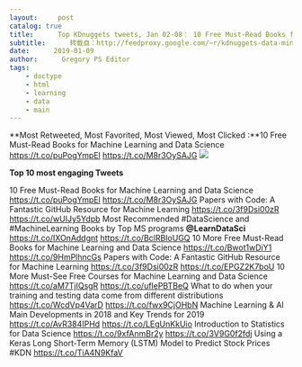 ```yaml
---
layout:     post
catalog: true
title:      Top KDnuggets tweets, Jan 02-08： 10 Free Must-Read Books for Machine Learning and Data Science
subtitle:      转载自：http://feedproxy.google.com/~r/kdnuggets-data-mining-analytics/~3/mN2EcQXcRgM/top-tweets-jan02-08.html
date:      2019-01-09
author:      Gregory PS Editor
tags:
    - doctype
    - html
    - learning
    - data
    - main
---
```


**Most Retweeted, Most Favorited, Most Viewed, Most Clicked :**10 Free Must-Read Books for Machine Learning and Data Science 
https://t.co/puPogYmpEl
https://t.co/M8r3OySAJG
![](https://pbs.twimg.com/media/DwXR_7SXcAAIOQQ.jpg)



**Top 10 most engaging Tweets**

 10 Free Must-Read Books for Machine Learning and Data Science 
https://t.co/puPogYmpEl
https://t.co/M8r3OySAJG
 Papers with Code: A Fantastic GitHub Resource for Machine Learning 
https://t.co/3f9Dsi00zR
https://t.co/wUIJy5Ydpb
 Most Recommended #DataScience and #MachineLearning Books by Top MS programs **@LearnDataSci**
https://t.co/IXOnAddgnt
https://t.co/BclRBIoUGQ
 10 More Free Must-Read Books for Machine Learning and Data Science 
https://t.co/Bwot1wDiY1
https://t.co/9HmPlhncGs
 Papers with Code: A Fantastic GitHub Resource for Machine Learning 
https://t.co/3f9Dsi00zR
https://t.co/EPGZ2K7boU
 10 More Must-See Free Courses for Machine Learning and Data Science 
https://t.co/aM7TjIQsgR
https://t.co/uflePBTBeQ
 What to do when your training and testing data come from different distributions 
https://t.co/WcdVp4VarD
https://t.co/fwx9CjOHbN
 Machine Learning & AI Main Developments in 2018 and Key Trends for 2019 
https://t.co/AvR384IPHd
https://t.co/LEgUnKkUio
 Introduction to Statistics for Data Science 
https://t.co/9xfAnmBr2y
https://t.co/3V9G0f2fdj
 Using a Keras Long Short-Term Memory (LSTM) Model to Predict Stock Prices #KDN 
https://t.co/TiA4N9KfaV
 






